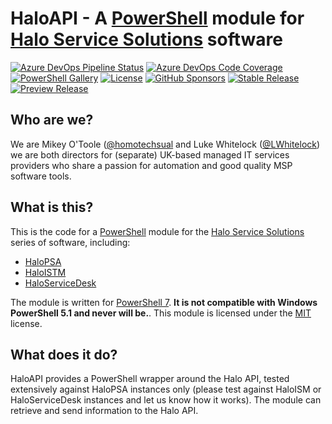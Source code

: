 # HaloAPI - A [PowerShell](https://microsoft.com/powershell) module for [Halo Service Solutions](https://haloservicesolutions.com/) software

[![Azure DevOps Pipeline Status](https://img.shields.io/azure-devops/tests/MSPsUK/HaloAPI/1?style=for-the-badge)](https://dev.azure.com/MSPsUK/HaloAPI/_build?definitionId=1)
[![Azure DevOps Code Coverage](https://img.shields.io/azure-devops/coverage/MSPsUK/HaloAPI/1?style=for-the-badge)](https://)
[![PowerShell Gallery](https://img.shields.io/powershellgallery/dt/HaloAPI?style=for-the-badge)](https://)
[![License](https://img.shields.io/github/license/homotechsual/HaloAPI?style=for-the-badge)](https://haloapi.mit-license.org/)
[![GitHub Sponsors](https://img.shields.io/github/sponsors/homotechsual?style=for-the-badge)](https://)
[![Stable Release](https://img.shields.io/powershellgallery/v/HaloAPI?label=Stable+Release&style=for-the-badge)](https://)
[![Preview Release](https://img.shields.io/powershellgallery/v/HaloAPI?label=Preview+Release&include_prereleases&style=for-the-badge)](https://)

## Who are we?

We are Mikey O'Toole ([@homotechsual](https://github.com/homotechsual) and Luke Whitelock ([@LWhitelock](https://github.com/lwhitelock)) we are both directors for (separate) UK-based managed IT services providers who share a passion for automation and good quality MSP software tools.

## What is this?

This is the code for a [PowerShell](https://microsoft.com/powershell) module for the [Halo Service Solutions](https://haloservicesolutions.com/) series of software, including:

* [HaloPSA](https://halopsa.com)
* [HaloISTM](https://haloitsm.com/)
* [HaloServiceDesk](https://haloservicedesk.com/)

The module is written for [PowerShell 7](https://docs.microsoft.com/en-us/powershell/scripting/whats-new/what-s-new-in-powershell-71?view=powershell-7.1). **It is not compatible with Windows PowerShell 5.1 and never will be.**. This module is licensed under the [MIT](https://haloapi.mit-license.org/) license.

## What does it do?

HaloAPI provides a PowerShell wrapper around the Halo API, tested extensively against HaloPSA instances only (please test against HaloISM or HaloServiceDesk instances and let us know how it works). The module can retrieve and send information to the Halo API.
